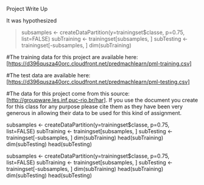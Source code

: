 Project Write Up

It was hypothesized


> subsamples <- createDataPartition(y=trainingset$classe, p=0.75, list=FALSE)
> subTraining <- trainingset[subsamples, ]
> subTesting <- trainingset[-subsamples, ]
> dim(subTraining)



#The training data for this project are available here: [https://d396qusza40orc.cloudfront.net/predmachlearn/pml-training.csv]

#The test data are available here: [https://d396qusza40orc.cloudfront.net/predmachlearn/pml-testing.csv]

#The data for this project come from this source: [http://groupware.les.inf.puc-rio.br/har]. If you use the document you create for this class for any purpose please cite them as they have been very generous in allowing their data to be used for this kind of assignment.

subsamples <- createDataPartition(y=trainingset$classe, p=0.75, list=FALSE)
subTraining <- trainingset[subsamples, ] 
subTesting <- trainingset[-subsamples, ]
dim(subTraining)
head(subTraining)
dim(subTesting)
head(subTesting)


subsamples <- createDataPartition(y=trainingset$classe, p=0.75, list=FALSE)
subTraining <- trainingset[subsamples, ] 
subTesting <- trainingset[-subsamples, ]
dim(subTraining)
head(subTraining)
dim(subTesting)
head(subTesting)



